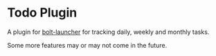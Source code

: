 # Todo Plugin

A plugin for [bolt-launcher](https://github.com/Adamcake/Bolt) for tracking daily, weekly and monthly tasks.

Some more features may or may not come in the future.
